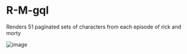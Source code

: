 # R-M-gql
Renders 51 paginated sets of characters from each episode of rick and morty


![image](https://github.com/JamarTG/R-M-gql/assets/71823011/70839b62-65fc-4f0a-9ada-4efddecb484f)

